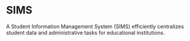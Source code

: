# SIMS
A Student Information Management System (SIMS) efficiently centralizes student data and administrative tasks for educational institutions.
